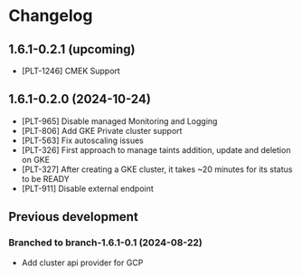 # Changelog

## 1.6.1-0.2.1 (upcoming)

* [PLT-1246] CMEK Support

## 1.6.1-0.2.0 (2024-10-24)

* [PLT-965] Disable managed Monitoring and Logging
* [PLT-806] Add GKE Private cluster support
* [PLT-563] Fix autoscaling issues
* [PLT-326] First approach to manage taints addition, update and deletion on GKE
* [PLT-327] After creating a GKE cluster, it takes ~20 minutes for its status to be READY
* [PLT-911] Disable external endpoint

## Previous development

### Branched to branch-1.6.1-0.1 (2024-08-22)

* Add cluster api provider for GCP
